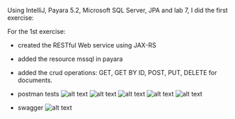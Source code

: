 Using IntelliJ, Payara 5.2, Microsoft SQL Server, JPA and lab 7, I did the first exercise:

For the 1st exercise:
* created the RESTful Web service using JAX-RS
* added the resource mssql in payara
* added the crud operations: GET, GET BY ID, POST, PUT, DELETE for documents.
* postman tests
![alt text](https://github.com/croftliss/Java-Technologies/blob/main/Lab8_WS/GET.png?raw=true)
![alt text](https://github.com/croftliss/Java-Technologies/blob/main/Lab8_WS/GETBYID.png?raw=true)
![alt text](https://github.com/croftliss/Java-Technologies/blob/main/Lab8_WS/POST.png?raw=true)
![alt text](https://github.com/croftliss/Java-Technologies/blob/main/Lab8_WS/PUT.png?raw=true)
![alt text](https://github.com/croftliss/Java-Technologies/blob/main/Lab8_WS/DELETE.png?raw=true)

* swagger
![alt text](https://github.com/croftliss/Java-Technologies/blob/main/Lab8_WS/swagger.png?raw=true)
